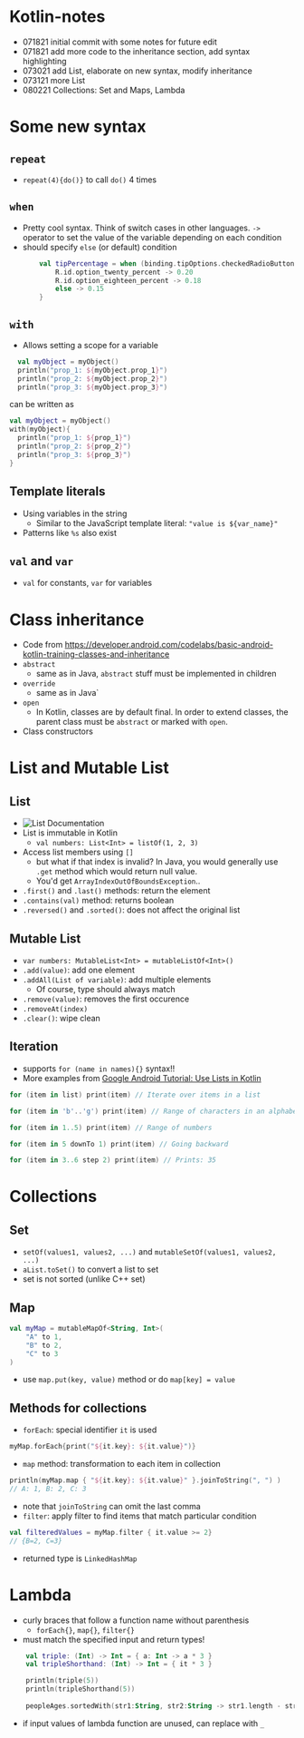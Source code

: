 # Kotlin-notes
- 071821 initial commit with some notes for future edit
- 071821 add more code to the inheritance section, add syntax highlighting 
- 073021 add List, elaborate on new syntax, modify inheritance
- 073121 more List
- 080221 Collections: Set and Maps, Lambda



# Some new syntax
## `repeat` 
  - `repeat(4){do()}` to call `do()` 4 times 
  
## `when` 
  - Pretty cool syntax. Think of switch cases in other languages. `->` operator to set the value of the variable depending on each condition
  - should specify `else` (or default) condition
	```kotlin
        val tipPercentage = when (binding.tipOptions.checkedRadioButtonId) {
            R.id.option_twenty_percent -> 0.20
            R.id.option_eighteen_percent -> 0.18
            else -> 0.15
        }

	```
## `with` 
  - Allows setting a scope for a variable 
  ```kotlin
    val myObject = myObject()
    println("prop_1: ${myObject.prop_1}")
    println("prop_2: ${myObject.prop_2}")
    println("prop_3: ${myObject.prop_3}")
  ```
  
  can be written as 
  
  ```kotlin
  val myObject = myObject()
  with(myObject){
    println("prop_1: ${prop_1}")
    println("prop_2: ${prop_2}")
    println("prop_3: ${prop_3}") 
  }
  ```
  
## Template literals
- Using variables in the string
  - Similar to the JavaScript template literal: `"value is ${var_name}"`
- Patterns like `%s` also exist

## `val` and `var`
- `val` for constants, `var` for variables

# Class inheritance
- Code from https://developer.android.com/codelabs/basic-android-kotlin-training-classes-and-inheritance
- `abstract`
  - same as in Java, `abstract` stuff must be implemented in children 
- `override` 
  - same as in Java`
- `open` 
  - In Kotlin, classes are by default final. In order to extend classes, the parent class must be `abstract` or marked with `open`.  
- Class constructors

# List and Mutable List 
## List
- ![List Documentation](https://kotlinlang.org/api/latest/jvm/stdlib/kotlin.collections/-list/)
- List is immutable in Kotlin 
  - `val numbers: List<Int> = listOf(1, 2, 3)`
- Access list members using `[]` 
  - but what if that index is invalid? In Java, you would generally use `.get` method which would return null value. 
  - You'd get `ArrayIndexOutOfBoundsException`.. 
- `.first()` and `.last()` methods: return the element
- `.contains(val)` method: returns boolean
- `.reversed()` and `.sorted()`: does not affect the original list


## Mutable List
- `var numbers: MutableList<Int> = mutableListOf<Int>()`
- `.add(value)`: add one element
- `.addAll(List of variable)`: add multiple elements
	- Of course, type should always match
- `.remove(value)`: removes the first occurence
- `.removeAt(index)`
- `.clear()`: wipe clean

## Iteration
- supports `for (name in names){}` syntax!!
- More examples from [Google Android Tutorial: Use Lists in Kotlin](https://developer.android.com/codelabs/basic-android-kotlin-training-lists?authuser=1&continue=https%3A%2F%2Fdeveloper.android.com%2Fcourses%2Fpathways%2Fandroid-basics-kotlin-unit-2-pathway-3%3Fauthuser%3D1%23codelab-https%3A%2F%2Fdeveloper.android.com%2Fcodelabs%2Fbasic-android-kotlin-training-lists#3)

```kotlin
for (item in list) print(item) // Iterate over items in a list

for (item in 'b'..'g') print(item) // Range of characters in an alphabet

for (item in 1..5) print(item) // Range of numbers

for (item in 5 downTo 1) print(item) // Going backward

for (item in 3..6 step 2) print(item) // Prints: 35
```

# Collections
## Set
- `setOf(values1, values2, ...)` and `mutableSetOf(values1, values2, ...)` 
- `aList.toSet()` to convert a list to set 
- set is not sorted (unlike C++ set)

## Map
```kotlin
val myMap = mutableMapOf<String, Int>(
	"A" to 1,
	"B" to 2,
	"C" to 3
)
```
- use `map.put(key, value)` method or do `map[key] = value`
## Methods for collections
- `forEach`: special identifier `it` is used
```kotlin
myMap.forEach{print("${it.key}: ${it.value}")}
```
- `map` method: transformation to each item in collection
```kotlin
println(myMap.map { "${it.key}: ${it.value}" }.joinToString(", ") )
// A: 1, B: 2, C: 3
```
  - note that `joinToString` can omit the last comma
- `filter`: apply filter to find items that match particular condition
```kotlin
val filteredValues = myMap.filter { it.value >= 2}
// {B=2, C=3}
```
  - returned type is `LinkedHashMap`

# Lambda
- curly braces that follow a function name without parenthesis
  - `forEach{}`, `map{}`, `filter{}` 
- must match the specified input and return types!
```kotlin
    val triple: (Int) -> Int = { a: Int -> a * 3 }
    val tripleShorthand: (Int) -> Int = { it * 3 }

    println(triple(5))
    println(tripleShorthand(5))
    
    peopleAges.sortedWith(str1:String, str2:String -> str1.length - str2.length)
```
- if input values of lambda function are unused, can replace with `_`
